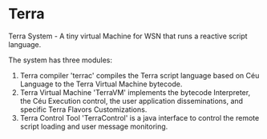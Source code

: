 Terra
=====

Terra System - A tiny virtual Machine for WSN that runs a reactive script language. 

The system has three modules:

1. Terra compiler 'terrac' compiles the Terra script language based on Céu Language to the Terra Virtual Machine bytecode.
2. Terra Virtual Machine 'TerraVM' implements the bytecode Interpreter, the Céu Execution control, the user application disseminations, and specific Terra Flavors Customizations.
3. Terra Control Tool 'TerraControl' is a java interface to control the remote script loading and user message monitoring.

